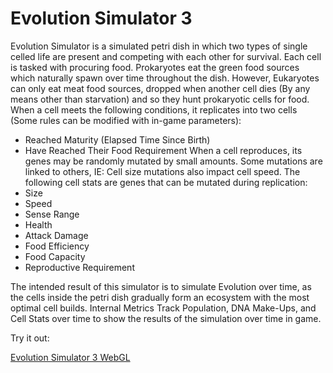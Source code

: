 # Evolution Simulator 3
Evolution Simulator is a simulated petri dish in which two types of single celled life are present and competing with each other for survival. Each cell is tasked with procuring food. Prokaryotes eat the green food sources which naturally spawn over time throughout the dish. However, Eukaryotes can only eat meat food sources, dropped when another cell dies (By any means other than starvation) and so they hunt prokaryotic cells for food. When a cell meets the following conditions, it replicates into two cells (Some rules can be modified with in-game parameters):
- Reached Maturity (Elapsed Time Since Birth)
- Have Reached Their Food Requirement
When a cell reproduces, its genes may be randomly mutated by small amounts. Some mutations are linked to others, IE: Cell size mutations also impact cell speed. The following cell stats are genes that can be mutated during replication:
- Size
- Speed
- Sense Range
- Health
- Attack Damage
- Food Efficiency
- Food Capacity
- Reproductive Requirement

The intended result of this simulator is to simulate Evolution over time, as the cells inside the petri dish gradually form an ecosystem with the most optimal cell builds.
Internal Metrics Track Population, DNA Make-Ups, and Cell Stats over time to show the results of the simulation over time in game.


Try it out:

[Evolution Simulator 3 WebGL](http://www.piggytek.com/EvolutionSim/)
